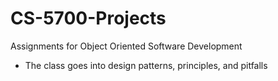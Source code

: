 # CS-5700-Projects
Assignments for Object Oriented Software Development
- The class goes into design patterns, principles, and pitfalls
